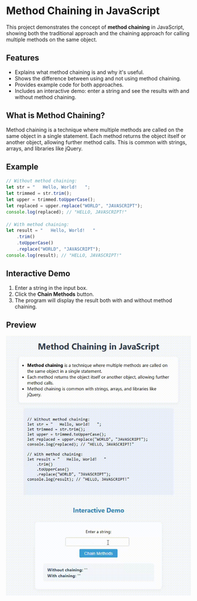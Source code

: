 # Method Chaining in JavaScript

This project demonstrates the concept of **method chaining** in JavaScript, showing both the traditional approach and the chaining approach for calling multiple methods on the same object.

## Features

- Explains what method chaining is and why it's useful.
- Shows the difference between using and not using method chaining.
- Provides example code for both approaches.
- Includes an interactive demo: enter a string and see the results with and without method chaining.

## What is Method Chaining?

Method chaining is a technique where multiple methods are called on the same object in a single statement. Each method returns the object itself or another object, allowing further method calls. This is common with strings, arrays, and libraries like jQuery.

## Example

```javascript
// Without method chaining:
let str = "   Hello, World!   ";
let trimmed = str.trim();
let upper = trimmed.toUpperCase();
let replaced = upper.replace("WORLD", "JAVASCRIPT");
console.log(replaced); // "HELLO, JAVASCRIPT!"

// With method chaining:
let result = "   Hello, World!   "
    .trim()
    .toUpperCase()
    .replace("WORLD", "JAVASCRIPT");
console.log(result); // "HELLO, JAVASCRIPT!"
```

## Interactive Demo

1. Enter a string in the input box.
2. Click the **Chain Methods** button.
3. The program will display the result both with and without method chaining.

## Preview

![Preview](gif/preview.gif)